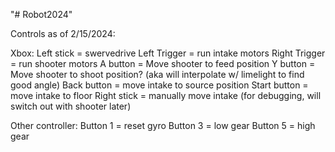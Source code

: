 "# Robot2024" 

Controls as of 2/15/2024:

Xbox:
Left stick = swervedrive
Left Trigger = run intake motors
Right Trigger = run shooter motors
A button = Move shooter to feed position
Y button = Move shooter to shoot position? (aka will interpolate w/ limelight to find good angle)
Back button = move intake to source position
Start button = move intake to floor
Right stick = manually move intake (for debugging, will switch out with shooter later)

Other controller:
Button 1 = reset gyro
Button 3 = low gear
Button 5 = high gear
